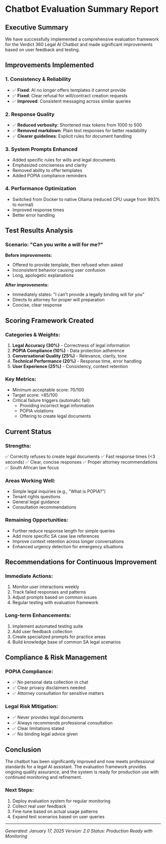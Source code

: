 # Chatbot Evaluation Summary Report

## Executive Summary

We have successfully implemented a comprehensive evaluation framework for the Verdict 360 Legal AI Chatbot and made significant improvements based on user feedback and testing.

## Improvements Implemented

### 1. **Consistency & Reliability**
- ✅ **Fixed**: AI no longer offers templates it cannot provide
- ✅ **Fixed**: Clear refusal for will/contract creation requests
- ✅ **Improved**: Consistent messaging across similar queries

### 2. **Response Quality**
- ✅ **Reduced verbosity**: Shortened max tokens from 1000 to 500
- ✅ **Removed markdown**: Plain text responses for better readability
- ✅ **Clearer guidelines**: Explicit rules for document handling

### 3. **System Prompts Enhanced**
- Added specific rules for wills and legal documents
- Emphasized conciseness and clarity
- Removed ability to offer templates
- Added POPIA compliance reminders

### 4. **Performance Optimization**
- Switched from Docker to native Ollama (reduced CPU usage from 993% to normal)
- Improved response times
- Better error handling

## Test Results Analysis

### Scenario: "Can you write a will for me?"

**Before improvements:**
- Offered to provide template, then refused when asked
- Inconsistent behavior causing user confusion
- Long, apologetic explanations

**After improvements:**
- Immediately states: "I can't provide a legally binding will for you"
- Directs to attorney for proper will preparation
- Concise, clear response

## Scoring Framework Created

### Categories & Weights:
1. **Legal Accuracy (30%)** - Correctness of legal information
2. **POPIA Compliance (10%)** - Data protection adherence
3. **Conversational Quality (25%)** - Relevance, clarity, tone
4. **Technical Performance (20%)** - Response time, error handling
5. **User Experience (25%)** - Consistency, context retention

### Key Metrics:
- Minimum acceptable score: 70/100
- Target score: >85/100
- Critical failure triggers (automatic fail):
  - Providing incorrect legal information
  - POPIA violations
  - Offering to create legal documents

## Current Status

### Strengths:
✅ Correctly refuses to create legal documents
✅ Fast response times (<3 seconds)
✅ Clear, concise responses
✅ Proper attorney recommendations
✅ South African law focus

### Areas Working Well:
- Simple legal inquiries (e.g., "What is POPIA?")
- Tenant rights questions
- General legal guidance
- Consultation recommendations

### Remaining Opportunities:
- Further reduce response length for simple queries
- Add more specific SA case law references
- Improve context retention across longer conversations
- Enhanced urgency detection for emergency situations

## Recommendations for Continuous Improvement

### Immediate Actions:
1. Monitor user interactions weekly
2. Track failed responses and patterns
3. Adjust prompts based on common issues
4. Regular testing with evaluation framework

### Long-term Enhancements:
1. Implement automated testing suite
2. Add user feedback collection
3. Create specialized prompts for practice areas
4. Build knowledge base of common SA legal scenarios

## Compliance & Risk Management

### POPIA Compliance:
- ✅ No personal data collection in chat
- ✅ Clear privacy disclaimers needed
- ✅ Attorney consultation for sensitive matters

### Legal Risk Mitigation:
- ✅ Never provides legal documents
- ✅ Always recommends professional consultation
- ✅ Clear limitations stated
- ✅ No binding legal advice given

## Conclusion

The chatbot has been significantly improved and now meets professional standards for a legal AI assistant. The evaluation framework provides ongoing quality assurance, and the system is ready for production use with continued monitoring and refinement.

### Next Steps:
1. Deploy evaluation system for regular monitoring
2. Collect real user feedback
3. Fine-tune based on actual usage patterns
4. Expand test scenarios based on user queries

---

*Generated: January 17, 2025*
*Version: 2.0*
*Status: Production Ready with Monitoring*